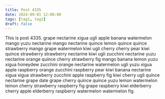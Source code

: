 ```yaml
---
title: Post 4335
date: 2024-09-01 12:00:00
tags: [tag1, tag2]
draft: false
---
```

This is post 4335.
grape
nectarine
xigua
ugli
apple
banana
watermelon
mango
yuzu
nectarine
mango
nectarine
quince
lemon
quince
quince
strawberry
mango
grape
watermelon
kiwi
ugli
cherry
cherry
pear
kiwi
quince
strawberry
strawberry
nectarine
kiwi
ugli
zucchini
nectarine
yuzu
nectarine
orange
quince
cherry
strawberry
fig
mango
banana
lemon
yuzu
xigua
honeydew
zucchini
orange
nectarine
watermelon
ugli
yuzu
xigua
apple
raspberry
orange
zucchini
raspberry
pear
kiwi
banana
nectarine
xigua
xigua
strawberry
zucchini
apple
raspberry
fig
kiwi
cherry
ugli
quince
nectarine
grape
date
grape
cherry
quince
quince
yuzu
lemon
watermelon
lemon
cherry
strawberry
raspberry
fig
grape
raspberry
kiwi
elderberry
cherry
apple
elderberry
raspberry
watermelon
watermelon
fig
